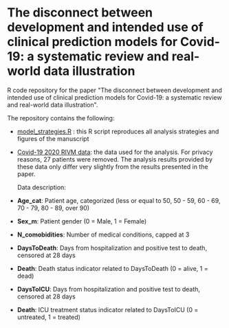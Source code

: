 
# The disconnect between development and intended use of clinical prediction models for Covid-19: a systematic review and real-world data illustration


  R code repository for the paper "The disconnect between development and intended use of clinical prediction models for Covid-19: a systematic review and real-world data illustration".

  The repository contains the following:

* [model_strategies.R](model_strategies.R) : this R script reproduces all analysis strategies and figures of the manuscript

* [Covid-19 2020 RIVM data](Data/datahosp.rda): the data used for the analysis. For privacy reasons, 27 patients were removed. The analysis results provided by these data only differ very slightly from the results presented in the paper.


  Data description:

* **Age_cat**: Patient age, categorized (less or equal to 50, 50 - 59, 60 - 69, 70 - 79, 80 - 89, over 90)
* **Sex_m**: Patient gender (0 = Male, 1 = Female)
* **N_comobidities**: Number of medical conditions, capped at 3
* **DaysToDeath**: Days from hospitalization and positive test to death, censored at 28 days
* **Death**: Death status indicator related to DaysToDeath (0 = alive, 1 = dead)
* **DaysToICU**: Days from hospitalization and positive test to death, censored at 28 days
* **Death**: ICU treatment status indicator related to DaysToICU (0 = untreated, 1 = treated)
